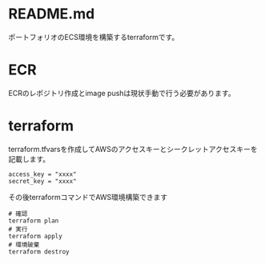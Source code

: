 # README.md
ポートフォリオのECS環境を構築するterraformです。

# ECR
ECRのレポジトリ作成とimage pushは現状手動で行う必要があります。

# terraform

terraform.tfvarsを作成してAWSのアクセスキーとシークレットアクセスキーを記載します。

```
access_key = "xxxx"
secret_key = "xxxx"
```

その後terraformコマンドでAWS環境構築できます
```
# 確認
terraform plan
# 実行
terraform apply
# 環境破棄
terraform destroy
```
